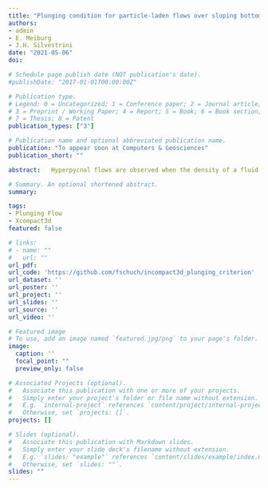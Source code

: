 ```yaml
---
title: "Plunging condition for particle-laden flows over sloping bottoms: three-dimensional turbulence-resolving simulations"
authors:
- admin
- E. Meiburg
- J.H. Silvestrini
date: "2021-05-06"
doi: 

# Schedule page publish date (NOT publication's date).
#publishDate: "2017-01-01T00:00:00Z"

# Publication type.
# Legend: 0 = Uncategorized; 1 = Conference paper; 2 = Journal article;
# 3 = Preprint / Working Paper; 4 = Report; 5 = Book; 6 = Book section;
# 7 = Thesis; 8 = Patent
publication_types: ["3"]

# Publication name and optional abbreviated publication name.
publication: "To appear soon at Computers & Geosciences"
publication_short: ""

abstract: 	Hyperpycnal flows are observed when the density of a fluid entering into a quiescent environment is greater than that of the ambient fluid.	This difference can be due to salinity, temperature, concentration, turbidity, or a combination of them. Over a sloping bottom, the inflowing momentum decreases progressively until a critical stage is reached where the inflow plunges underneath the ambient and flows adjacent to the bed as an underflow density current. In the present work, a new equation is proposed in order to predict the critical depth for plunging, i.e., the plunging criterion. It differs from previous studies since it includes the role of the settling velocity and the bed slope. The high spatiotemporal resolution from twelve original numerical simulations allows us to validate the initial hypotheses established, in addition to numerical and experimental data available in the literature, and good agreement is found between them. A negative value for the mixing coefficient was observed for the first time for the hyperpycnal flow in a tilted channel. This indicates that if the settling velocity of the suspended material is high enough, the submerged flow may lose fluid to the environment (detrainment), instead of incorporating it. The proposed plunging criterion may assist in the design of future experimental or numerical works.

# Summary. An optional shortened abstract.
summary:

tags:
- Plunging Flow
- Xcompact3d
featured: false

# links:
# - name: ""
#   url: ""
url_pdf: 
url_code: 'https://github.com/fschuch/incompact3d_plunging_criterion'
url_dataset: ''
url_poster: ''
url_project: ''
url_slides: ''
url_source: ''
url_video: ''

# Featured image
# To use, add an image named `featured.jpg/png` to your page's folder.
image:
  caption: ''
  focal_point: ""
  preview_only: false

# Associated Projects (optional).
#   Associate this publication with one or more of your projects.
#   Simply enter your project's folder or file name without extension.
#   E.g. `internal-project` references `content/project/internal-project/index.md`.
#   Otherwise, set `projects: []`.
projects: []

# Slides (optional).
#   Associate this publication with Markdown slides.
#   Simply enter your slide deck's filename without extension.
#   E.g. `slides: "example"` references `content/slides/example/index.md`.
#   Otherwise, set `slides: ""`.
slides: ""
---
```

